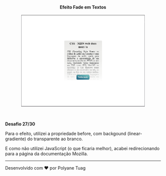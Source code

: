 <p align="center"><strong>Efeito Fade em Textos</strong><br><br>
 <img width= '400' src="../.github/gifts/Dia27.gif">
</p><br>

 <p><strong>Desafio 27/30</strong>
 
 Para o efeito, utilizei a propriedade before, com backgound (linear-gradiente) do transparente ao branco.
 
E como não utilizei JavaScript (o que ficaria melhor), acabei redirecionando para a página da documentação Mozilla.
 
 </p>

 ---
Desenvolvido com ❤ por Polyane Tuag